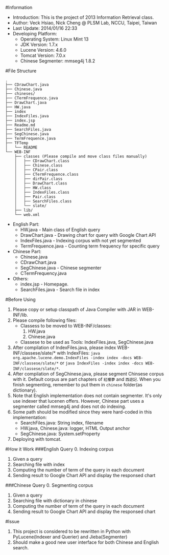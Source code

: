 
#Information
* Introduction: This is the project of 2013 Information Retrieval class.
* Author: Veck Hsiao, Nick Cheng @ PLSM Lab, NCCU, Taipei, Taiwan
* Last Update: 2014/01/16 22:33
* Developing Platform:
	* Operating System: Linux Mint 13
	* JDK Version: 1.7.x
	* Lucene Version: 4.6.0
	* Tomcat Version: 7.0.x
	* Chinese Segmenter: mmseg4j 1.8.2

#File Structure
```
.
├── CDrawChart.java
├── Chinese.java
├── chineses/
├── CTermFrequence.java
├── DrawChart.java
├── HW.java
├── index
├── IndexFiles.java
├── index.jsp
├── Readme.md
├── SearchFiles.java
├── SegChinese.java
├── TermFrequence.java
├── TFTemp
│   └── README
└── WEB-INF
    ├── classes (Please compile and move class files manually)
    │   ├── CDrawChart.class
    │   ├── Chinese.class
    │   ├── CPair.class
    │   ├── CTermFrequence.class
    │   ├── dirPair.class
    │   ├── DrawChart.class
    │   ├── HW.class
    │   ├── IndexFiles.class
    │   ├── Pair.class
    │   ├── SearchFiles.class
    │   └── slate/
    ├── lib/
    └── web.xml        
```	

* English Part: 
	* HW.java - Main class of English query
	* DrawChart.java - Drawing chart for query with Google Chart API
	* IndexFiles.java - Indexing corpus with not yet segmented
	* TermFrequence.java - Counting term frequency for specific query
* Chinese Part:
	* Chinese.java
	* CDrawChart.java
	* SegChinese.java  - Chinese segmenter
	* CTermFrequency.java
* Others:
	* index.jsp - Homepage.
	* SearchFiles.java - Search file in index

#Before Using
1. Please copy or setup classpath of Java Compiler with JAR in WEB-INF/lib.
2. Please compile following files:
	* Classess to be moved to WEB-INF/classes: 
		1. HW.java
		2. Chinese.java 
	* Classese to be used as Tools: IndexFiles.java, SegChinese.java
3. After compilation of IndexFiles.java, please index WEB-INF/classese/slate/* with IndexFiles: `java org.apache.lucene.demo.IndexFiles -index index -docs WEB-INF/classese/slate/*` or `java IndexFiles -index index -docs WEB-INF/classese/slate/*`.
4. After compilation of SegChinese.java, please segment Chinsese corpus with it. Default corpus are part chapters of `紅樓夢` and `西遊記`. When you finish segmenting, remember to put them in `chinese` folder(as dictionary).
5. Note that English implementation does not contain segmenter. It's only use indexer that lucenen offers. However, Chinese part uses a segmenter called mmseg4j and does not do indexing. 
6. Some path should be modified since they were hard-coded in this implementation:
	* SearchFiles.java: String index, filename
	* HW.java, Chinese.java: logger, HTML Output anchor
	* SegChinese.java: System.setProperty
7. Deploying with tomcat.

#How it Work
###English Query
0. Indexing corpus
1. Given a query
2. Searching file with index 
3. Computing the number of term of the query in each document
4. Sending result to Google Chart API and display the responsed chart

###Chinese Query
0. Segmenting corpus
1. Given a query 
2. Searching file with dictionary in chinese
3. Computing the number of term of the query in each document
4. Sending result to Google Chart API and display the responsed chart

#Issue
1. This project is considered to be rewritten in Python with  PyLucene(Indexer and Querier) and Jieba(Segmenter)
2. Should make a good new user interface for both Chinese and English search.
